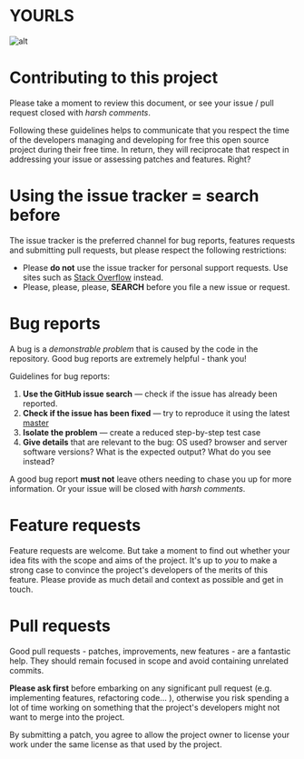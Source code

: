 # YOURLS
![alt](http://yourls.org/images/yourls-logo.png)

# Contributing to this project

Please take a moment to review this document, or see your issue / pull request closed with *harsh comments*.

Following these guidelines helps to communicate that you respect the time of
the developers managing and developing for free this open source project during their free time. In return,
they will reciprocate that respect in addressing your issue or assessing
patches and features. Right?

# Using the issue tracker = search before

The issue tracker is the preferred channel for bug reports, features requests and submitting pull
requests, but please respect the following restrictions:

* Please **do not** use the issue tracker for personal support requests. Use sites such as
  [Stack Overflow](http://stackoverflow.com) instead.
* Please, please, please, **SEARCH** before you file a new issue or request.


# Bug reports

A bug is a _demonstrable problem_ that is caused by the code in the repository.
Good bug reports are extremely helpful - thank you!

Guidelines for bug reports:

1. **Use the GitHub issue search** &mdash; check if the issue has already been
   reported.
2. **Check if the issue has been fixed** &mdash; try to reproduce it using the
   latest [master](https://github.com/YOURLS/YOURLS/archive/master.zip)
3. **Isolate the problem** &mdash; create a reduced step-by-step test
   case
4. **Give details** that are relevant to the bug: OS used? browser and server software versions?
   What is the   expected output? What do you see instead? 
   
A good bug report **must not** leave others needing to chase you up for more
information. Or your issue will be closed with *harsh comments*.

# Feature requests

Feature requests are welcome. But take a moment to find out whether your idea
fits with the scope and aims of the project. It's up to *you* to make a strong
case to convince the project's developers of the merits of this feature. Please
provide as much detail and context as possible and get in touch.

# Pull requests

Good pull requests - patches, improvements, new features - are a fantastic
help. They should remain focused in scope and avoid containing unrelated
commits.

**Please ask first** before embarking on any significant pull request (e.g.
implementing features, refactoring code... ), otherwise you risk spending a lot of time working on something that the project's developers might not want to merge into the project.

By submitting a patch, you agree to allow the project owner to
license your work under the same license as that used by the project.

